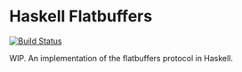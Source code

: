 # Haskell Flatbuffers

[![Build Status](https://travis-ci.com/dcastro/haskell-flatbuffers.svg?branch=master)](https://travis-ci.com/dcastro/haskell-flatbuffers)

WIP. An implementation of the flatbuffers protocol in Haskell.

